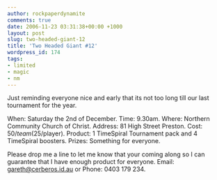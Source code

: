 ```yaml
---
author: rockpaperdynamite
comments: true
date: 2006-11-23 03:31:38+00:00 +1000
layout: post
slug: two-headed-giant-12
title: 'Two Headed Giant #12'
wordpress_id: 174
tags:
- limited
- magic
- nm
---
```


Just reminding everyone nice and early that its not too long till our last tournament for the year.

When: Saturday the 2nd of December.
Time: 9.30am.
Where: Northern Community Church of Christ.
Address: 81 High Street Preston.
Cost: $50/team ($25/player).
Product: 1 TimeSpiral Tournament pack and 4 TimeSpiral boosters.
Prizes: Something for everyone.

Please drop me a line to let me know that your coming along so I can guarantee that I have enough product for everyone. Email: gareth@cerberos.id.au or Phone: 0403 179 234.

